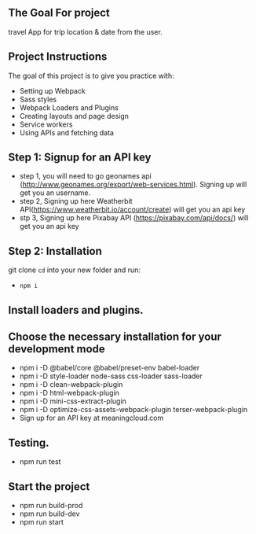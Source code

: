 
## The Goal For project
 travel App for  trip location & date from the user.

## Project Instructions
The goal of this project is to give you practice with:
- Setting up Webpack
- Sass styles
- Webpack Loaders and Plugins
- Creating layouts and page design
- Service workers
- Using APIs and fetching data 


## Step 1: Signup for an API key
- step 1, you will need to go geonames api (http://www.geonames.org/export/web-services.html). Signing up will get you an username. 
- step 2,  Signing up here Weatherbit API(https://www.weatherbit.io/account/create) will get you an api key
- stp 3,  Signing up here Pixabay API  (https://pixabay.com/api/docs/) will get you an api key
## Step 2: Installation
git clone <repo>
`cd` into your new folder and run:
- `npm i`

## Install loaders and plugins.
## Choose the necessary installation for your development mode
- npm i -D @babel/core @babel/preset-env babel-loader
- npm i -D style-loader node-sass css-loader sass-loader
- npm i -D clean-webpack-plugin
- npm i -D html-webpack-plugin
- npm i -D mini-css-extract-plugin
- npm i -D optimize-css-assets-webpack-plugin terser-webpack-plugin
- Sign up for an API key at meaningcloud.com

## Testing. 
- npm run test
## Start the project 
- npm run build-prod
- npm run build-dev
- npm run start



